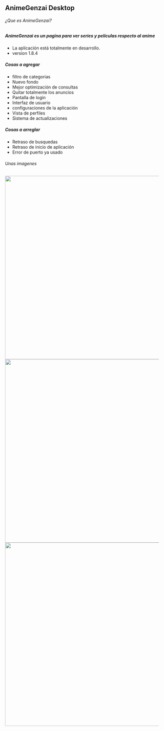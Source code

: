 ## AnimeGenzai Desktop
###### ¿Que es AnimeGenzai?
##### AnimeGenzai es un pagina para ver series y películas respecto al anime


* La aplicación está totalmente en desarrollo.
* version 1.8.4

##### Cosas a agregar

* filtro de categorias
* Nuevo fondo
* Mejor optimización de consultas
* Quitar totalmente los anuncios
* Pantalla de login
* Interfaz de usuario
* configuraciones de la aplicación
* Vista de perfiles
* Sistema de actualizaciones

##### Cosas a arreglar

* Retraso de busquedas
* Retraso de inicio de aplicación
* Error de puerto ya usado

###### Unas imagenes
<img width="600" src="https://i.imgur.com/1mKBBh6.png">
<img width="600" src="https://i.imgur.com/ALXi9B2.png">
<img width="600" src="https://i.imgur.com/xZsRlSw.png">

